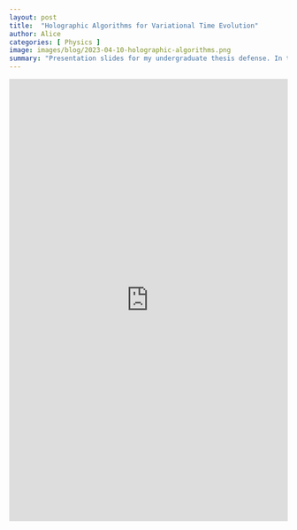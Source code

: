 ```yaml
---
layout: post
title:  "Holographic Algorithms for Variational Time Evolution"
author: Alice
categories: [ Physics ]
image: images/blog/2023-04-10-holographic-algorithms.png
summary: "Presentation slides for my undergraduate thesis defense. In this talk, I discuss the motivation, theory, algorithm, and preliminary results on developing holographic algorithms for variational time evolution simulation. Many concepts related to matrix product states, quantum circuits, and variational time evolution were discussed with diagrams and examples. Although future work is certainly required for this project to reach its full potential, we believe this work can enable simulating dynamics in 1D quantum system on NISQ computers. "
---
```


<embed src="https://drive.google.com/file/d/1V50GfzJoZf_EmlAEj6y3kOLUMatLsRsu/preview" width="100%" height ="800"/>